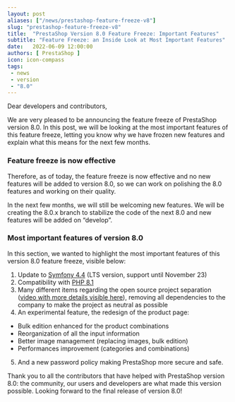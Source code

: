 ```yaml
---
layout: post
aliases: ["/news/prestashop-feature-freeze-v8"]
slug: "prestashop-feature-freeze-v8"
title:  "PrestaShop Version 8.0 Feature Freeze: Important Features"
subtitle: "Feature Freeze: an Inside Look at Most Important Features"
date:   2022-06-09 12:00:00
authors: [ PrestaShop ]
icon: icon-compass
tags:
 - news
 - version
 - "8.0"
---
```


Dear developers and contributors,

We are very pleased to be announcing the feature freeze of PrestaShop version 8.0. In this post, we will be looking at the most important features of this feature freeze, letting you know why we have frozen new features and explain what this means for the next few months.

### Feature freeze is now effective

Therefore, as of today, the feature freeze is now effective and no new features will be added to version 8.0, so we can work on polishing the 8.0 features and working on their quality.

In the next few months, we will still be welcoming new features. We will be creating the 8.0.x branch to stabilize the code of the next 8.0 and new features will be added on “develop”.

### Most important features of version 8.0

In this section, we wanted to highlight the most important features of this version 8.0 feature freeze, visible below:
1. Update to [Symfony 4.4](https://symfony.com/releases/4.4) (LTS version, support until November 23)
2. Compatibility with [PHP 8.1](https://www.php.net/)
3. Many different items regarding the open source project separation ([video with more details visible here](https://www.youtube.com/watch?t=128&v=jwOy3gx-MNs&feature=youtu.be)), removing all dependencies to the company to make the project as neutral as possible
4. An experimental feature, the redesign of the product page:
- Bulk edition enhanced for the product combinations
- Reorganization of all the input information
- Better image management (replacing images, bulk edition)
- Performances improvement (categories and combinations)
5. And a new password policy making PrestaShop more secure and safe.

Thank you to all the contributors that have helped with PrestaShop version 8.0: the community, our users and developers are what made this version possible. Looking forward to the final release of version 8.0! 




